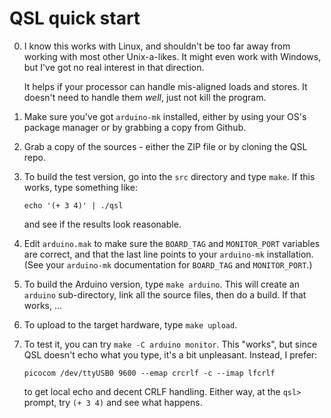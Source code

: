 # QSL quick start

0)  I know this works with Linux, and shouldn't be too far away from
    working with most other Unix-a-likes.  It might even work with
    Windows, but I've got no real interest in that direction.

    It helps if your processor can handle mis-aligned loads and
    stores.  It doesn't need to handle them _well_, just not kill the
    program.

1)  Make sure you've got `arduino-mk` installed, either by using your
    OS's package manager or by grabbing a copy from Github.

2)  Grab a copy of the sources - either the ZIP file or by cloning the
    QSL repo.

3)  To build the test version, go into the `src` directory and type
    `make`. If this works, type something like:

        echo '(+ 3 4)' | ./qsl

    and see if the results look reasonable.

4)  Edit `arduino.mak` to make sure the `BOARD_TAG` and `MONITOR_PORT`
    variables are correct, and that the last line points to your
    `arduino-mk` installation.  (See your `arduino-mk` documentation
    for `BOARD_TAG` and `MONITOR_PORT`.)

5)  To build the Arduino version, type `make arduino`.  This will
    create an `arduino` sub-directory, link all the source files, then
    do a build.  If that works, ...

6)  To upload to the target hardware, type `make upload`.

7)  To test it, you can try `make -C arduino monitor`.  This "works",
    but since QSL doesn't echo what you type, it's a bit unpleasant.
    Instead, I prefer:

        picocom /dev/ttyUSB0 9600 --emap crcrlf -c --imap lfcrlf

    to get local echo and decent CRLF handling.  Either way, at the
    `qsl>` prompt, try `(+ 3 4)` and see what happens.
